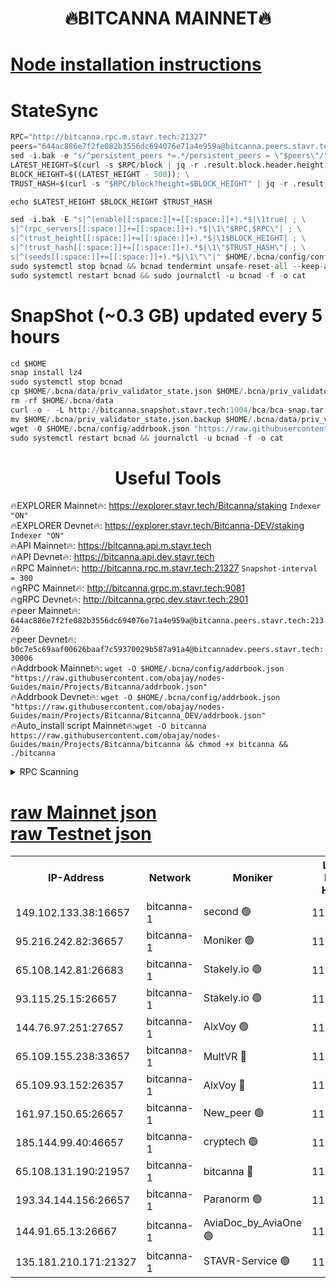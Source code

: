 <h1 align="center"> 🔥BITCANNA MAINNET🔥</h1>


[Node installation instructions](https://github.com/obajay/nodes-Guides/tree/main/Projects/Bitcanna)
=

# StateSync
```python
RPC="http://bitcanna.rpc.m.stavr.tech:21327"
peers="644ac886e7f2fe082b3556dc694076e71a4e959a@bitcanna.peers.stavr.tech:21326"
sed -i.bak -e "s/^persistent_peers *=.*/persistent_peers = \"$peers\"/" $HOME/.bcna/config/config.toml
LATEST_HEIGHT=$(curl -s $RPC/block | jq -r .result.block.header.height); \
BLOCK_HEIGHT=$((LATEST_HEIGHT - 500)); \
TRUST_HASH=$(curl -s "$RPC/block?height=$BLOCK_HEIGHT" | jq -r .result.block_id.hash)

echo $LATEST_HEIGHT $BLOCK_HEIGHT $TRUST_HASH

sed -i.bak -E "s|^(enable[[:space:]]+=[[:space:]]+).*$|\1true| ; \
s|^(rpc_servers[[:space:]]+=[[:space:]]+).*$|\1\"$RPC,$RPC\"| ; \
s|^(trust_height[[:space:]]+=[[:space:]]+).*$|\1$BLOCK_HEIGHT| ; \
s|^(trust_hash[[:space:]]+=[[:space:]]+).*$|\1\"$TRUST_HASH\"| ; \
s|^(seeds[[:space:]]+=[[:space:]]+).*$|\1\"\"|" $HOME/.bcna/config/config.toml
sudo systemctl stop bcnad && bcnad tendermint unsafe-reset-all --keep-addr-book
sudo systemctl restart bcnad && sudo journalctl -u bcnad -f -o cat
```
# SnapShot (~0.3 GB) updated every 5 hours
```python
cd $HOME
snap install lz4
sudo systemctl stop bcnad
cp $HOME/.bcna/data/priv_validator_state.json $HOME/.bcna/priv_validator_state.json.backup
rm -rf $HOME/.bcna/data
curl -o - -L http://bitcanna.snapshot.stavr.tech:1004/bca/bca-snap.tar.lz4 | lz4 -c -d - | tar -x -C $HOME/.bcna --strip-components 2
mv $HOME/.bcna/priv_validator_state.json.backup $HOME/.bcna/data/priv_validator_state.json
wget -O $HOME/.bcna/config/addrbook.json "https://raw.githubusercontent.com/obajay/nodes-Guides/main/Projects/Bitcanna/addrbook.json"
sudo systemctl restart bcnad && journalctl -u bcnad -f -o cat
```

 <h1 align="center"> Useful Tools</h1>

🔥EXPLORER Mainnet🔥:    https://explorer.stavr.tech/Bitcanna/staking          `Indexer "ON"` \
🔥EXPLORER Devnet🔥:     https://explorer.stavr.tech/Bitcanna-DEV/staking     `Indexer "ON"` \
🔥API Mainnet🔥:         https://bitcanna.api.m.stavr.tech \
🔥API Devnet🔥:          https://bitcanna.api.dev.stavr.tech \
🔥RPC Mainnet🔥:         http://bitcanna.rpc.m.stavr.tech:21327         `Snapshot-interval = 300` \
🔥gRPC Mainnet🔥:        http://bitcanna.grpc.m.stavr.tech:9081 \
🔥gRPC Devnet🔥:         http://bitcanna.grpc.dev.stavr.tech:2901 \
🔥peer Mainnet🔥:        `644ac886e7f2fe082b3556dc694076e71a4e959a@bitcanna.peers.stavr.tech:21326` \
🔥peer Devnet🔥:         `b0c7e5c69aaf00626baaf7c59370029b587a91a4@bitcannadev.peers.stavr.tech:30006` \
🔥Addrbook Mainnet🔥:    ```wget -O $HOME/.bcna/config/addrbook.json "https://raw.githubusercontent.com/obajay/nodes-Guides/main/Projects/Bitcanna/addrbook.json"``` \
🔥Addrbook Devnet🔥:    ```wget -O $HOME/.bcna/config/addrbook.json "https://raw.githubusercontent.com/obajay/nodes-Guides/main/Projects/Bitcanna/Bitcanna_DEV/addrbook.json"``` \
🔥Auto_install script Mainnet🔥:```wget -O bitcanna https://raw.githubusercontent.com/obajay/nodes-Guides/main/Projects/Bitcanna/bitcanna && chmod +x bitcanna && ./bitcanna```



<details>
<summary>RPC Scanning</summary>

<h2 align="center"> We scan nodes in real time every 4 hours. And we provide the final result of RPC endpoints.
We cannot influence the operation of these nodes in any way. </h2>


```python
If Voting Power is higher than 0 --> then the Node is a validator of the network and may be subject to attack and be a potential threat to the chain.
```
```python
We marked such validators with a red symbol
```

</details>

[raw Mainnet json](https://rpc-check.bcam.stavr.tech/bcam/rpc-bcam-result.json) \
[raw Testnet json](https://github.com/obajay/StateSync-snapshots/tree/main/Projects/Bitcanna/Rpc-Check-Testnet)
=



<table><tr><th>IP-Address</th><th>Network</th><th>Moniker</th><th>Latest Block Height</th><th>Earliest Block Height</th><th>Catching Up</th><th>Tx Index</th><th>Voting Power</th><th>Scan Time</th></tr><tr><td>149.102.133.38:16657</td><td>bitcanna-1</td><td>second 🟢</td><td>11731096</td><td>1</td><td>False</td><td>on</td><td>0</td><td>2023-12-18T13:26:15.872130535UTC</td></tr><tr><td>95.216.242.82:36657</td><td>bitcanna-1</td><td>Moniker 🟢</td><td>11731088</td><td>5776907</td><td>False</td><td>on</td><td>0</td><td>2023-12-18T13:25:22.798144274UTC</td></tr><tr><td>65.108.142.81:26683</td><td>bitcanna-1</td><td>Stakely.io 🟢</td><td>11731091</td><td>6152001</td><td>False</td><td>on</td><td>0</td><td>2023-12-18T13:25:44.295233181UTC</td></tr><tr><td>93.115.25.15:26657</td><td>bitcanna-1</td><td>Stakely.io 🟢</td><td>11731090</td><td>6520001</td><td>False</td><td>on</td><td>0</td><td>2023-12-18T13:25:37.810036285UTC</td></tr><tr><td>144.76.97.251:27657</td><td>bitcanna-1</td><td>AlxVoy 🟢</td><td>11731095</td><td>8805201</td><td>False</td><td>on</td><td>0</td><td>2023-12-18T13:26:07.202537669UTC</td></tr><tr><td>65.109.155.238:33657</td><td>bitcanna-1</td><td>MultVR 🔴</td><td>11731092</td><td>9933415</td><td>False</td><td>on</td><td>350012</td><td>2023-12-18T13:25:51.220229241UTC</td></tr><tr><td>65.109.93.152:26357</td><td>bitcanna-1</td><td>AlxVoy 🔴</td><td>11731097</td><td>10824001</td><td>False</td><td>on</td><td>1391603</td><td>2023-12-18T13:26:16.523023702UTC</td></tr><tr><td>161.97.150.65:26657</td><td>bitcanna-1</td><td>New_peer 🟢</td><td>11731091</td><td>11334001</td><td>False</td><td>on</td><td>0</td><td>2023-12-18T13:25:44.654406871UTC</td></tr><tr><td>185.144.99.40:46657</td><td>bitcanna-1</td><td>cryptech 🟢</td><td>11731087</td><td>11528001</td><td>False</td><td>on</td><td>0</td><td>2023-12-18T13:25:20.415645936UTC</td></tr><tr><td>65.108.131.190:21957</td><td>bitcanna-1</td><td>bitcanna 🔴</td><td>11731093</td><td>11631093</td><td>False</td><td>on</td><td>408454</td><td>2023-12-18T13:25:55.714661001UTC</td></tr><tr><td>193.34.144.156:26657</td><td>bitcanna-1</td><td>Paranorm 🟢</td><td>11731093</td><td>11645501</td><td>False</td><td>on</td><td>0</td><td>2023-12-18T13:25:55.960572625UTC</td></tr><tr><td>144.91.65.13:26667</td><td>bitcanna-1</td><td>AviaDoc_by_AviaOne 🟢</td><td>11731094</td><td>11722001</td><td>False</td><td>on</td><td>0</td><td>2023-12-18T13:26:02.478787855UTC</td></tr><tr><td>135.181.210.171:21327</td><td>bitcanna-1</td><td>STAVR-Service 🟢</td><td>11731095</td><td>11728001</td><td>False</td><td>on</td><td>0</td><td>2023-12-18T13:26:06.951550458UTC</td></tr></table>
